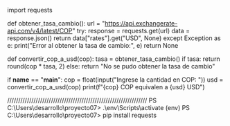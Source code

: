 import requests

def obtener_tasa_cambio():
    url = "https://api.exchangerate-api.com/v4/latest/COP"
    try:
        response = requests.get(url)
        data = response.json()
        return data["rates"].get("USD", None)
    except Exception as e:
        print("Error al obtener la tasa de cambio:", e)
        return None

def convertir_cop_a_usd(cop):
    tasa = obtener_tasa_cambio()
    if tasa:
        return round(cop * tasa, 2)
    else:
        return "No se pudo obtener la tasa de cambio"

if __name__ == "__main__":
    cop = float(input("Ingrese la cantidad en COP: "))
    usd = convertir_cop_a_usd(cop)
    print(f"{cop} COP equivalen a {usd} USD")


////////////////////////////////////////////////////////////////
PS C:\Users\desarrollo\proyecto07> .\env\Scripts\activate
(env) PS C:\Users\desarrollo\proyecto07> pip install requests
